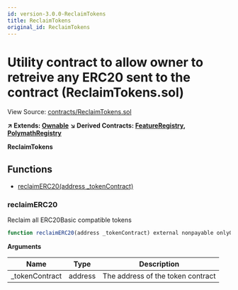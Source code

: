 ```yaml
---
id: version-3.0.0-ReclaimTokens
title: ReclaimTokens
original_id: ReclaimTokens
---
```


# Utility contract to allow owner to retreive any ERC20 sent to the contract (ReclaimTokens.sol)

View Source: [contracts/ReclaimTokens.sol](../../../contracts/ReclaimTokens.sol)

**↗ Extends: [Ownable](Ownable.md)**
**↘ Derived Contracts: [FeatureRegistry](FeatureRegistry.md), [PolymathRegistry](PolymathRegistry.md)**

**ReclaimTokens**

## Functions

- [reclaimERC20(address _tokenContract)](#reclaimerc20)

### reclaimERC20

Reclaim all ERC20Basic compatible tokens

```js
function reclaimERC20(address _tokenContract) external nonpayable onlyOwner 
```

**Arguments**

| Name        | Type           | Description  |
| ------------- |------------- | -----|
| _tokenContract | address | The address of the token contract | 

